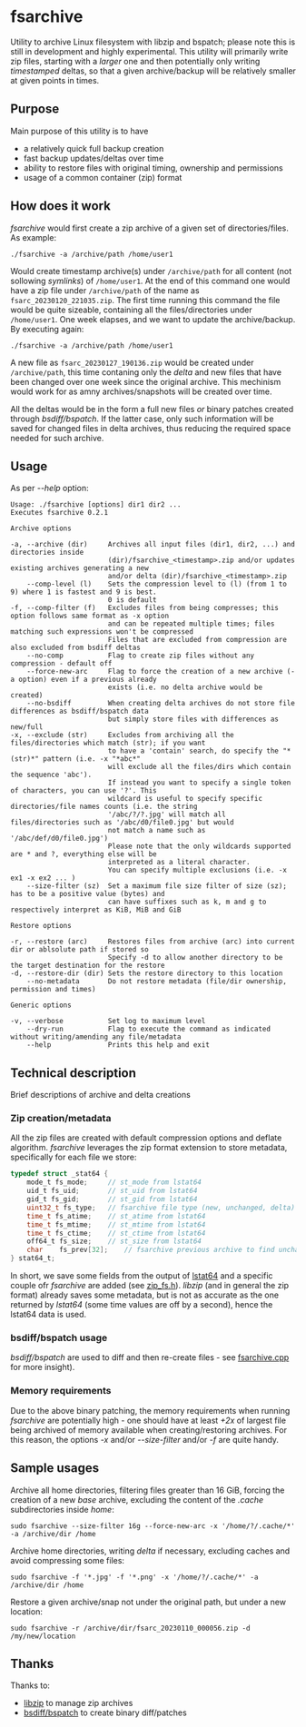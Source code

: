 # fsarchive
Utility to archive Linux filesystem with libzip and bspatch; please note this is still in development and highly experimental.
This utility will primarily write zip files, starting with a _larger_ one and then potentially only writing _timestamped_ deltas, so that a given archive/backup will be relatively smaller at given points in times.

## Purpose
Main purpose of this utility is to have

* a relatively quick full backup creation
* fast backup updates/deltas over time
* ability to restore files with original timing, ownership and permissions
* usage of a common container (zip) format

## How does it work
_fsarchive_ would first create a zip archive of a given set of directories/files. As example:
```
./fsarchive -a /archive/path /home/user1
```
Would create timestamp archive(s) under `/archive/path` for all content (not sollowing _symlinks_) of `/home/user1`. At the end of this command one would have a zip file under `/archive/path` of the name as `fsarc_20230120_221035.zip`. The first time running this command the file would be quite sizeable, containing all the files/directories under `/home/user1`.
One week elapses, and we want to update the archive/backup. By executing again:
```
./fsarchive -a /archive/path /home/user1
```
A new file as `fsarc_20230127_190136.zip` would be created under `/archive/path`, this time contaning only the _delta_ and new files that have been changed over one week since the original archive.
This mechinism would work for as amny archives/snapshots will be created over time.

All the deltas would be in the form a full new files _or_ binary patches created through _bsdiff/bspatch_. If the latter case, only such information will be saved for changed files in delta archives, thus reducing the required space needed for such archive.

## Usage
As per _--help_ option:
```
Usage: ./fsarchive [options] dir1 dir2 ... 
Executes fsarchive 0.2.1

Archive options

-a, --archive (dir)     Archives all input files (dir1, dir2, ...) and directories inside
                        (dir)/fsarchive_<timestamp>.zip and/or updates existing archives generating a new
                        and/or delta (dir)/fsarchive_<timestamp>.zip
    --comp-level (l)    Sets the compression level to (l) (from 1 to 9) where 1 is fastest and 9 is best.
                        0 is default
-f, --comp-filter (f)   Excludes files from being compresses; this option follows same format as -x option
                        and can be repeated multiple times; files matching such expressions won't be compressed
                        Files that are excluded from compression are also excluded from bsdiff deltas
    --no-comp           Flag to create zip files without any compression - default off
    --force-new-arc     Flag to force the creation of a new archive (-a option) even if a previous already
                        exists (i.e. no delta archive would be created)
    --no-bsdiff         When creating delta archives do not store file differences as bsdiff/bspatch data
                        but simply store files with differences as new/full
-x, --exclude (str)     Excludes from archiving all the files/directories which match (str); if you want
                        to have a 'contain' search, do specify the "*(str)*" pattern (i.e. -x "*abc*"
                        will exclude all the files/dirs which contain the sequence 'abc').
                        If instead you want to specify a single token of characters, you can use '?'. This
                        wildcard is useful to specify specific directories/file names counts (i.e. the string
                        '/abc/?/?.jpg' will match all files/directories such as '/abc/d0/file0.jpg' but would
                        not match a name such as '/abc/def/d0/file0.jpg')
                        Please note that the only wildcards supported are * and ?, everything else will be
                        interpreted as a literal character.
                        You can specify multiple exclusions (i.e. -x ex1 -x ex2 ... )
    --size-filter (sz)  Set a maximum file size filter of size (sz); has to be a positive value (bytes) and
                        can have suffixes such as k, m and g to respectively interpret as KiB, MiB and GiB

Restore options

-r, --restore (arc)     Restores files from archive (arc) into current dir or ablsolute path if stored so
                        Specify -d to allow another directory to be the target destination for the restore
-d, --restore-dir (dir) Sets the restore directory to this location
    --no-metadata       Do not restore metadata (file/dir ownership, permission and times)

Generic options

-v, --verbose           Set log to maximum level
    --dry-run           Flag to execute the command as indicated without writing/amending any file/metadata
    --help              Prints this help and exit
```

## Technical description
Brief descriptions of archive and delta creations

### Zip creation/metadata
All the zip files are created with default compression options and deflate algorithm. _fsarchive_ leverages the zip format extension to store metadata, specifically for each file we store:
```c
typedef struct _stat64 {
	mode_t fs_mode;		// st_mode from lstat64
	uid_t fs_uid;		// st_uid from lstat64
	gid_t fs_gid;		// st_gid from lstat64
	uint32_t fs_type;	// fsarchive file type (new, unchanged, delta)
	time_t fs_atime;	// st_atime from lstat64
	time_t fs_mtime;	// st_mtime from lstat64
	time_t fs_ctime;	// st_ctime from lstat64
	off64_t fs_size;	// st_size from lstat64
	char	fs_prev[32];	// fsarchive previous archive to find unchanged file or file to apply a patch (can be recursive file1 --> patch0 --> patch1 ...)
} stat64_t;
```
In short, we save some fields from the output of [lstat64](https://linux.die.net/man/2/lstat64) and a specific couple ofr _fsarchive_ are added (see [zip_fs.h](https://github.com/Emanem/fsarchive/blob/main/src/zip_fs.h#L34)).
_libzip_ (and in general the zip format) already saves some metadata, but is not as accurate as the one returned by _lstat64_ (some time values are off by a second), hence the lstat64 data is used.

### bsdiff/bspatch usage
_bsdiff/bspatch_ are used to diff and then re-create files - see [fsarchive.cpp](https://github.com/Emanem/fsarchive/blob/main/src/fsarchive.cpp) for more insight).

### Memory requirements
Due to the above binary patching, the memory requirements when running _fsarchive_ are potentially high - one should have at least _+2x_ of largest file being archived of memory available when creating/restoring archives. For this reason, the options _-x_ and/or _--size-filter_ and/or _-f_ are quite handy.

## Sample usages
Archive all home directories, filtering files greater than 16 GiB, forcing the creation of a new _base_ archive, excluding the content of the _.cache_ subdirectories inside _home_:
```
sudo fsarchive --size-filter 16g --force-new-arc -x '/home/?/.cache/*' -a /archive/dir /home
```
Archive home directories, writing _delta_ if necessary, excluding caches and avoid compressing some files:
```
sudo fsarchive -f '*.jpg' -f '*.png' -x '/home/?/.cache/*' -a /archive/dir /home
```
Restore a given archive/snap not under the original path, but under a new location:
```
sudo fsarchive -r /archive/dir/fsarc_20230110_000056.zip -d /my/new/location
```

## Thanks
Thanks to:

* [libzip](https://libzip.org/) to manage zip archives
* [bsdiff/bspatch](https://github.com/mendsley/bsdiff) to create binary diff/patches

